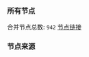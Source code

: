 ### 所有节点
合并节点总数: `942`
[节点链接](https://raw.githubusercontent.com/rzhy1/11/master/sub/sub_merge_base64.txt)

### 节点来源